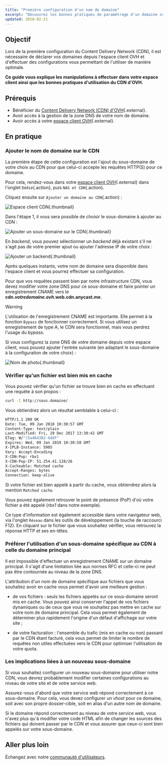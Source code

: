 ```yaml
---
title: "Première configuration d'un nom de domaine"
excerpt: "Découvrez les bonnes pratiques de paramétrage d'un domaine sur votre CDN OVH"
updated: 2018-02-21
---
```


## Objectif

Lors de la première configuration du Content Delivery Network (CDN), il est nécessaire de déclarer vos domaines depuis l'espace client OVH et d'effectuer des configurations vous permettant de l'utiliser de manière optimale.

**Ce guide vous explique les manipulations à effectuer dans votre espace client ainsi que les bonnes pratiques d'utilisation du CDN d'OVH.**

## Prérequis

- Bénéficier du [Content Delivery Network (CDN) d'OVH](https://www.ovh.com/fr/cdn/){.external}.
- Avoir accès à la gestion de la zone DNS de votre nom de domaine.
- Avoir accès à votre [espace client OVH](https://www.ovh.com/auth/?action=gotomanager&from=https://www.ovh.com/fr/&ovhSubsidiary=fr){.external}.

## En pratique

### Ajouter le nom de domaine sur le CDN

La première étape de cette configuration est l'ajout du sous-domaine de votre choix au CDN pour que celui-ci accepte les requêtes HTTP(S) pour ce domaine.

Pour cela, rendez-vous dans votre [espace client OVH](https://www.ovh.com/auth/?action=gotomanager&from=https://www.ovh.com/fr/&ovhSubsidiary=fr){.external} dans l'onglet `Dédié`{.action}, puis `NAS et CDN`{.action}.

Cliquez ensuite sur `Ajouter un domaine au CDN`{.action} :

![Espace client CDN](images/cdn_customer_panel.png){.thumbnail}

Dans l'étape 1, il vous sera possible de choisir le sous-domaine à ajouter au CDN :

![Ajouter un sous-domaine sur le CDN](images/add_cdn_domain_step_1.png){.thumbnail}

En *backend*, vous pouvez sélectionner un *backend* déjà existant s'il ne s'agit pas de votre premier ajout ou ajouter l'adresse IP de votre choix :

![Ajouter un backend](images/add_cdn_domain_step_2.png){.thumbnail}

Après quelques instants, votre nom de domaine sera disponible dans l'espace client et vous pourrez effectuer sa configuration.

Pour que vos requêtes passent bien par notre infrastructure CDN, vous devez modifier votre zone DNS pour ce sous-domaine et faire pointer un enregistrement CNAME vers le **cdn.*votredomaine.ovh*.web.cdn.anycast.me**.

> [!warning]
>
> L'utilisation de l'enregistrement CNAME est importante. Elle permet à la fonction `Bypass` de fonctionner correctement. Si vous utilisez un enregistrement de type A, le CDN sera fonctionnel, mais vous perdrez l'usage du *bypass*.
>

Si vous configurez la zone DNS de votre domaine depuis votre espace client, vous pouvez ajouter l'entrée suivante (en adaptant le sous-domaine à la configuration de votre choix) :

![Nom de photo](images/cname_field.png){.thumbnail}

 

### Vérifier qu'un fichier est bien mis en cache
Vous pouvez vérifier qu'un fichier se trouve bien en cache en effectuant une requête à son propos :

```sh
curl -I http://sous.domaine/
```

Vous obtiendrez alors un résultat semblable à celui-ci :

```bash
HTTP/1.1 200 OK
Date: Tue, 09 Jan 2018 10:30:57 GMT
Content-Type: text/plain
Last-Modified: Fri, 29 Dec 2017 13:30:42 GMT
ETag: W/"(5a464382-4ddf"
Expires: Wed, 09 Jan 2019 10:30:58 GMT
X-IPLB-Instance: 5905
Vary: Accept-Encoding
X-CDN-Pop: rbx1
X-CDN-Pop-IP: 51.254.41.128/26
X-Cacheable: Matched cache
Accept-Ranges: bytes
Connection: keep-alive
```

Si votre fichier est bien appelé à partir du cache, vous obtiendrez alors la mention `Matched cache`.

Vous pouvez également retrouver le point de présence (PoP) d'où votre fichier a été appelé (*rbx1* dans notre exemple).

Ce type d'information est également accessible dans votre navigateur web, via l'onglet `Réseau` dans les outils de développement (la touche de raccourci F12). En cliquant sur le fichier que vous souhaitez vérifier, vous retrouvez la réponse HTTP et ses en-têtes.

### Préférer l'utilisation d'un sous-domaine spécifique au CDN à celle du domaine principal

Il est impossible d'effectuer un enregistrement CNAME sur un domaine principal. Il s'agit d'une limitation liée aux normes RFC et celle-ci ne peut pas être contournée au niveau de la zone DNS.

L'attribution d'un nom de domaine spécifique aux fichiers que vous souhaitez avoir en cache vous permet d'avoir une meilleure gestion :

- de vos fichiers : seuls les fichiers appelés sur ce sous-domaine seront mis en cache. Vous pouvez ainsi conserver l'appel de vos fichiers dynamiques ou de ceux que vous ne souhaitez pas mettre en cache sur votre nom de domaine principal. Cela vous permet également de déterminer plus rapidement l'origine d'un défaut d'affichage sur votre site ;

- de votre facturation : l'ensemble du trafic (mis en cache ou non) passant par le CDN étant facturé, cela vous permet de limiter le nombre de requêtes non utiles effectuées vers le CDN pour optimiser l'utilisation de votre quota.

### Les implications liées à un nouveau sous-domaine

Si vous souhaitez configurer un nouveau sous-domaine pour utiliser notre CDN, vous devrez probablement modifier certaines configurations au niveau de votre site et de votre service web.

Assurez-vous d'abord que votre service web répond correctement à ce sous-domaine. Pour cela, vous devez configurer un *vhost* pour ce domaine, soit avec son propre dossier-cible, soit en alias d'un autre nom de domaine.

Si le domaine répond correctement au niveau de votre service web, vous n'avez plus qu'à modifier votre code HTML afin de changer les sources des fichiers qui doivent passer par le CDN et vous assurer que ceux-ci sont bien appelés sur votre sous-domaine.

 
## Aller plus loin

Échangez avec notre [communauté d'utilisateurs](/links/community).